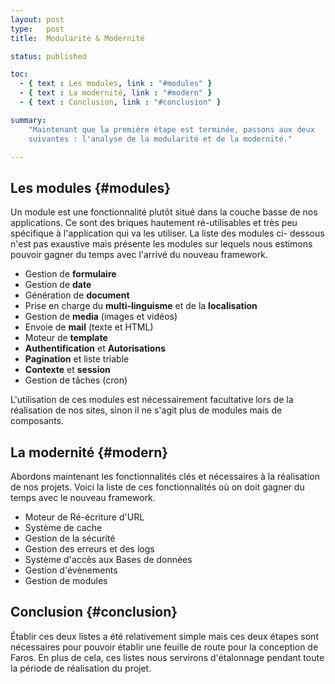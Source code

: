 ```yaml
---
layout: post
type:   post
title:  Modularité & Modernité

status: published

toc:
  - { text : Les modules, link : "#modules" }
  - { text : La modernité, link : "#modern" }
  - { text : Conclusion, link : "#conclusion" }

summary:
    "Maintenant que la première étape est terminée, passons aux deux
    suivantes : l'analyse de la modularité et de la modernité."

---
```


## Les modules {#modules}

Un module est une fonctionnalité plutôt situé dans la couche basse de nos
applications. Ce sont des briques hautement ré-utilisables et très peu
spécifique à l'application qui va les utiliser. La liste des modules ci-
dessous n'est pas exaustive mais présente les modules sur lequels nous
estimons pouvoir gagner du temps avec l'arrivé du nouveau framework.

- Gestion de **formulaire**
- Gestion de **date**
- Génération de **document**
- Prise en charge du **multi-linguisme** et de la **localisation**
- Gestion de **media** (images et vidéos)
- Envoie de **mail** (texte et HTML)
- Moteur de **template**
- **Authentification** et **Autorisations**
- **Pagination** et liste triable
- **Contexte** et **session**
- Gestion de tâches (cron)

L'utilisation de ces modules est nécessairement facultative lors de la
réalisation de nos sites, sinon il ne s'agit plus de modules mais de
composants.


## La modernité {#modern}

Abordons maintenant les fonctionnalités clés et nécessaires à la réalisation
de nos projets. Voici la liste de ces fonctionnalités où on doit gagner du
temps avec le nouveau framework.

- Moteur de Ré-écriture d'URL
- Système de cache
- Gestion de la sécurité
- Gestion des erreurs et des logs
- Système d'accès aux Bases de données
- Gestion d'évènements
- Gestion de modules


## Conclusion {#conclusion}

Établir ces deux listes a été relativement simple mais ces deux étapes sont
nécessaires pour pouvoir établir une feuille de route pour la conception de
Faros. En plus de cela, ces listes nous servirons d'étalonnage pendant toute
la période de réalisation du projet.